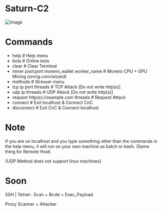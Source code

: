 # Saturn-C2

![image](https://user-images.githubusercontent.com/120246386/213889219-56a75d87-544d-4066-b45c-6a3ffd6573ff.png)


# Commands
* help # Help menu
* bots # Online bots
* clear # Clear Terminal
* miner pool:port monero_wallet worker_name # Monero CPU + GPU Mining (xmrig.com/wizard)
* methods # Stresser menu
* tcp ip port threads # TCP Attack [Do not write http(s)]
* udp ip threads # UDP Attack [Do not write http(s)]
* request http(s)://example.com threads # Request Attack
* connect # Exit localhost & Connect CnC
* disconnect # Exit CnC & Connect localhost

# Note
If you are on localhost and you type something other than the commands in the help menu, it will run on your own machine as batch or bash. (Same thing for Remote Host)

{UDP Method does not support linux machines}

# Soon
SSH | Telnet : Scan + Brute + Exec_Payload

Proxy Scanner + Attacker

